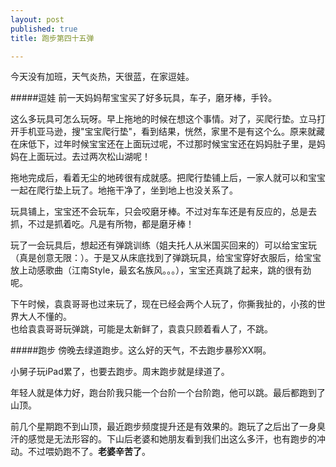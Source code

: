 ```yaml
---
layout: post
published: true
title: 跑步第四十五弹

---
```

今天没有加班，天气炎热，天很蓝，在家逗娃。  

#####逗娃
前一天妈妈帮宝宝买了好多玩具，车子，磨牙棒，手铃。  

这么多玩具可怎么玩呀。早上拖地的时候在想这个事情。对了，买爬行垫。立马打开手机亚马逊，搜"宝宝爬行垫"，看到结果，恍然，家里不是有这个么。原来就藏在床低下，过年时候宝宝还在上面玩过呢，不过那时候宝宝还在妈妈肚子里，是妈妈在上面玩过。去过两次松山湖呢！  

拖地完成后，看着无尘的地砖很有成就感。把爬行垫铺上后，一家人就可以和宝宝一起在爬行垫上玩了。地拖干净了，坐到地上也没关系了。  

玩具铺上，宝宝还不会玩车，只会咬磨牙棒。不过对车车还是有反应的，总是去抓，不过是抓着吃。凡是有所物，都是磨牙棒！  

玩了一会玩具后，想起还有弹跳训练（姐夫托人从米国买回来的）可以给宝宝玩（真是创意无限：）。于是又从床底找到了弹跳玩具，给宝宝穿好衣服后，给宝宝放上动感歌曲（江南Style，最玄名族风。。。），宝宝还真跳了起来，跳的很有劲呢。  

下午时候，袁袁哥哥也过来玩了，现在已经会两个人玩了，你撕我扯的，小孩的世界大人不懂的。  
也给袁袁哥哥玩弹跳，可能是太新鲜了，袁袁只顾着看人了，不跳。  

#####跑步
傍晚去绿道跑步。这么好的天气，不去跑步暴殄XX啊。  

小舅子玩iPad累了，也要去跑步。周末跑步就是绿道了。  

年轻人就是体力好，跑台阶我只能一个台阶一个台阶跑，他可以跳。最后都跑到了山顶。  

前几个星期跑不到山顶，最近跑步频度提升还是有效果的。跑玩了之后出了一身臭汗的感觉是无法形容的。下山后老婆和她朋友看到我们出这么多汗，也有跑步的冲动。不过喂奶跑不了。**老婆辛苦了**。  
